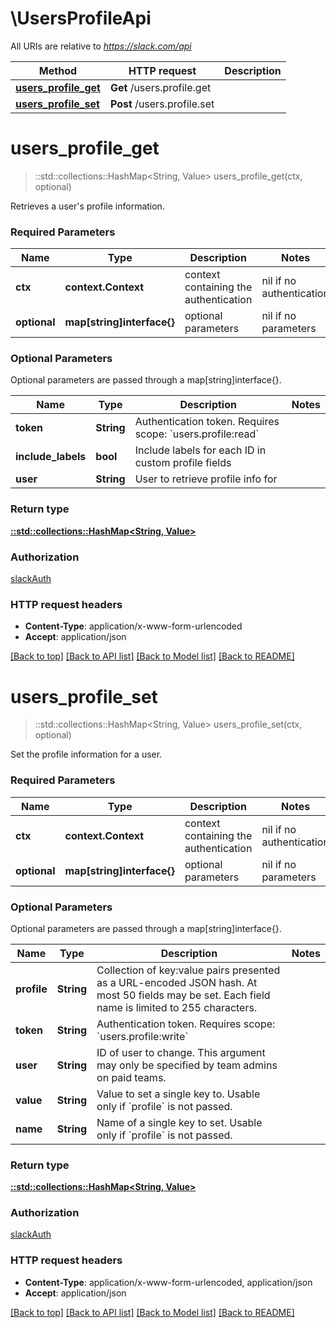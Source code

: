 # \UsersProfileApi

All URIs are relative to *https://slack.com/api*

Method | HTTP request | Description
------------- | ------------- | -------------
[**users_profile_get**](UsersProfileApi.md#users_profile_get) | **Get** /users.profile.get | 
[**users_profile_set**](UsersProfileApi.md#users_profile_set) | **Post** /users.profile.set | 


# **users_profile_get**
> ::std::collections::HashMap<String, Value> users_profile_get(ctx, optional)


Retrieves a user's profile information.

### Required Parameters

Name | Type | Description  | Notes
------------- | ------------- | ------------- | -------------
 **ctx** | **context.Context** | context containing the authentication | nil if no authentication
 **optional** | **map[string]interface{}** | optional parameters | nil if no parameters

### Optional Parameters
Optional parameters are passed through a map[string]interface{}.

Name | Type | Description  | Notes
------------- | ------------- | ------------- | -------------
 **token** | **String**| Authentication token. Requires scope: &#x60;users.profile:read&#x60; | 
 **include_labels** | **bool**| Include labels for each ID in custom profile fields | 
 **user** | **String**| User to retrieve profile info for | 

### Return type

[**::std::collections::HashMap<String, Value>**](Value.md)

### Authorization

[slackAuth](../README.md#slackAuth)

### HTTP request headers

 - **Content-Type**: application/x-www-form-urlencoded
 - **Accept**: application/json

[[Back to top]](#) [[Back to API list]](../README.md#documentation-for-api-endpoints) [[Back to Model list]](../README.md#documentation-for-models) [[Back to README]](../README.md)

# **users_profile_set**
> ::std::collections::HashMap<String, Value> users_profile_set(ctx, optional)


Set the profile information for a user.

### Required Parameters

Name | Type | Description  | Notes
------------- | ------------- | ------------- | -------------
 **ctx** | **context.Context** | context containing the authentication | nil if no authentication
 **optional** | **map[string]interface{}** | optional parameters | nil if no parameters

### Optional Parameters
Optional parameters are passed through a map[string]interface{}.

Name | Type | Description  | Notes
------------- | ------------- | ------------- | -------------
 **profile** | **String**| Collection of key:value pairs presented as a URL-encoded JSON hash. At most 50 fields may be set. Each field name is limited to 255 characters. | 
 **token** | **String**| Authentication token. Requires scope: &#x60;users.profile:write&#x60; | 
 **user** | **String**| ID of user to change. This argument may only be specified by team admins on paid teams. | 
 **value** | **String**| Value to set a single key to. Usable only if &#x60;profile&#x60; is not passed. | 
 **name** | **String**| Name of a single key to set. Usable only if &#x60;profile&#x60; is not passed. | 

### Return type

[**::std::collections::HashMap<String, Value>**](Value.md)

### Authorization

[slackAuth](../README.md#slackAuth)

### HTTP request headers

 - **Content-Type**: application/x-www-form-urlencoded, application/json
 - **Accept**: application/json

[[Back to top]](#) [[Back to API list]](../README.md#documentation-for-api-endpoints) [[Back to Model list]](../README.md#documentation-for-models) [[Back to README]](../README.md)

